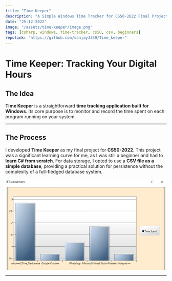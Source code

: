 ```yaml
---
title: "Time Keeper"
description: "A Simple Windows Time Tracker for CS50-2022 Final Project"
date: "25-12-2022"
image: "/assets/time-keeper/image.png"
tags: [csharp, windows, time-tracker, cs50, csv, beginners]
repolink: "https://github.com/sanjayJ369/Time_keeper"
---
```


# Time Keeper: Tracking Your Digital Hours

## The Idea

**Time Keeper** is a straightforward **time tracking application built for Windows**. Its core purpose is to monitor and record the time spent on each program running on your system.

---

## The Process

I developed **Time Keeper** as my final project for **CS50-2022**. This project was a significant learning curve for me, as I was still a beginner and had to **learn C# from scratch**. For data storage, I opted to use a **CSV file as a simple database**, providing a practical solution for persistence without the complexity of a full-fledged database system.

![UI](/assets/time-keeper/image.png)

---
